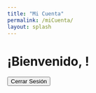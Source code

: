 ```yaml
---
title: "Mi Cuenta"
permalink: /miCuenta/
layout: splash
---
```


# ¡Bienvenido, <span id="username"></span>!

<!-- Subscription Plan Name -->
<div id="subscription-plan"></div>

<!-- Cierre de sesión -->
<button onclick="logout()">Cerrar Sesión</button>

<script src="https://js.stripe.com/v3/"></script>
<script>
  // Netlify Identity script y manejo de eventos
  netlifyIdentity.on('login', user => {
    // Acciones adicionales después del inicio de sesión si es necesario

    // Muestra el mensaje de bienvenida y el nombre de usuario
    const usernameSpan = document.getElementById('username');

    if (usernameSpan) {
      usernameSpan.innerText = user.user_metadata.full_name || user.email;
    }

    // Retrieve subscription information and display the plan name
    getSubscriptionPlan(user);
  });

  netlifyIdentity.on('logout', () => {
    // Acciones adicionales después del cierre de sesión si es necesario

    // Borra el nombre de usuario al cerrar sesión
    const usernameSpan = document.getElementById('username');
    if (usernameSpan) {
      usernameSpan.innerText = '';
    }
  });

  function logout() {
    netlifyIdentity.logout();
  }

  // Function to retrieve subscription information
  function getSubscriptionPlan(user) {
    // Retrieve the user's Stripe customer ID from Netlify Identity
    const customerId = user.user_metadata.stripe_customer_id;

    // Fetch the subscription details from Stripe using the customer ID
    fetch('/.netlify/functions/getSubscription', {
      method: 'POST',
      body: JSON.stringify({ customerId }),
    })
    .then(response => response.json())
    .then(data => {
      // Extract the subscription plan name from the response
      const planName = data.plan_name;

      // Update the subscription-plan element with the plan name
      const subscriptionPlanElement = document.getElementById('subscription-plan');
      subscriptionPlanElement.innerText = 'Plan: ' + planName;
    })
    .catch(error => {
      console.error('Error fetching subscription information:', error);
    });
  }
</script>
